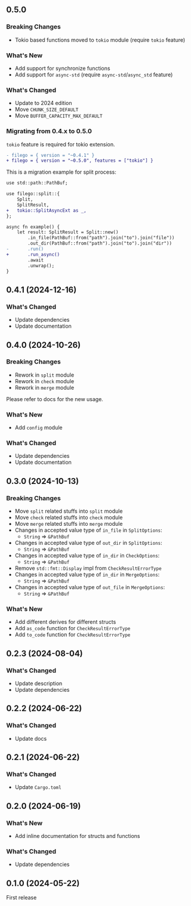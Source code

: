 ## 0.5.0

### Breaking Changes

- Tokio based functions moved to `tokio` module (require `tokio` feature)

### What's New

- Add support for synchronize functions
- Add support for `async-std` (require `async-std`/`async_std` feature)

### What's Changed

- Update to 2024 edition
- Move `CHUNK_SIZE_DEFAULT`
- Move `BUFFER_CAPACITY_MAX_DEFAULT`

### Migrating from 0.4.x to 0.5.0

`tokio` feature is required for tokio extension.

```diff
- filego = { version = "~0.4.1" }
+ filego = { version = "~0.5.0", features = ["tokio"] }
```

This is a migration example for split process:

```diff
use std::path::PathBuf;

use filego::split::{
    Split, 
    SplitResult, 
+   tokio::SplitAsyncExt as _,
};

async fn example() {
    let result: SplitResult = Split::new()
        .in_file(PathBuf::from("path").join("to").join("file"))
        .out_dir(PathBuf::from("path").join("to").join("dir"))
-       .run()
+       .run_async()
        .await
        .unwrap();
}
```

## 0.4.1 (2024-12-16)

### What's Changed

- Update dependencies
- Update documentation

## 0.4.0 (2024-10-26)

### Breaking Changes

- Rework in `split` module
- Rework in `check` module
- Rework in `merge` module

Please refer to docs for the new usage.

### What's New

- Add `config` module

### What's Changed

- Update dependencies
- Update documentation

## 0.3.0 (2024-10-13)

### Breaking Changes

- Move `split` related stuffs into `split` module
- Move `check` related stuffs into `check` module
- Move `merge` related stuffs into `merge` module
- Changes in accepted value type of `in_file` in `SplitOptions`:
    - `String` => `&PathBuf`
- Changes in accepted value type of `out_dir` in `SplitOptions`:
    - `String` => `&PathBuf`
- Changes in accepted value type of `in_dir` in `CheckOptions`:
    - `String` => `&PathBuf`
- Remove `std::fmt::Display` impl from `CheckResultErrorType`
- Changes in accepted value type of `in_dir` in `MergeOptions`:
    - `String` => `&PathBuf`
- Changes in accepted value type of `out_file` in `MergeOptions`:
    - `String` => `&PathBuf`

### What's New

- Add different derives for different structs
- Add `as_code` function for `CheckResultErrorType`
- Add `to_code` function for `CheckResultErrorType`

## 0.2.3 (2024-08-04)

### What's Changed

- Update description
- Update dependencies

## 0.2.2 (2024-06-22)

### What's Changed

- Update docs

## 0.2.1 (2024-06-22)

### What's Changed

- Update `Cargo.toml`

## 0.2.0 (2024-06-19)

### What's New

- Add inline documentation for structs and functions

### What's Changed

- Update dependencies

## 0.1.0 (2024-05-22)

First release
